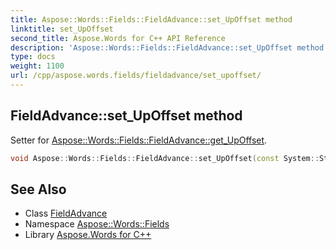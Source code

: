 ```yaml
---
title: Aspose::Words::Fields::FieldAdvance::set_UpOffset method
linktitle: set_UpOffset
second_title: Aspose.Words for C++ API Reference
description: 'Aspose::Words::Fields::FieldAdvance::set_UpOffset method. Setter for Aspose::Words::Fields::FieldAdvance::get_UpOffset in C++.'
type: docs
weight: 1100
url: /cpp/aspose.words.fields/fieldadvance/set_upoffset/
---
```

## FieldAdvance::set_UpOffset method


Setter for [Aspose::Words::Fields::FieldAdvance::get_UpOffset](../get_upoffset/).

```cpp
void Aspose::Words::Fields::FieldAdvance::set_UpOffset(const System::String &value)
```

## See Also

* Class [FieldAdvance](../)
* Namespace [Aspose::Words::Fields](../../)
* Library [Aspose.Words for C++](../../../)
